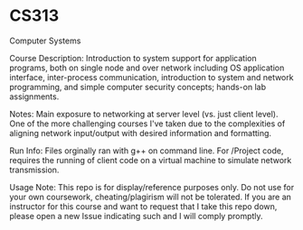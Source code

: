 # CS313
Computer Systems

Course Description: Introduction to system support for application programs, both on single node and over network including OS application interface, inter-process communication, introduction to system and network programming, and simple computer security concepts; hands-on lab assignments. 

Notes: Main exposure to networking at server level (vs. just client level). One of the more challenging courses I've taken due to the complexities of aligning network input/output with desired information and formatting.

Run Info: Files orginally ran with g++ on command line. For /Project code, requires the running of client code on a virtual machine to simulate network transmission. 

Usage Note: This repo is for display/reference purposes only. Do not use for your own coursework, cheating/plagirism will not be tolerated. If you are an instructor for this course and want to request that I take this repo down, please open a new Issue indicating such and I will comply promptly.
